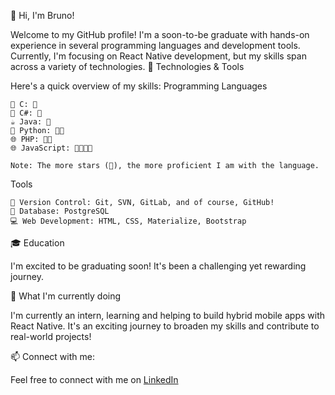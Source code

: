 👋 Hi, I'm Bruno!

Welcome to my GitHub profile! I'm a soon-to-be graduate with hands-on experience in several programming languages and development tools. Currently, I'm focusing on React Native development, but my skills span across a variety of technologies.
🔧 Technologies & Tools

Here's a quick overview of my skills:
Programming Languages

    💾 C: 🌟
    💾 C#: 🌟
    ☕ Java: 🌟
    🐍 Python: 🌟🌟
    🌐 PHP: 🌟🌟
    🌐 JavaScript: 🌟🌟🌟🌟

    Note: The more stars (🌟), the more proficient I am with the language.

Tools

    🔄 Version Control: Git, SVN, GitLab, and of course, GitHub!
    🐘 Database: PostgreSQL
    💻 Web Development: HTML, CSS, Materialize, Bootstrap

🎓 Education

I'm excited to be graduating soon! It's been a challenging yet rewarding journey.

🌱 What I'm currently doing

I'm currently an intern, learning and helping to build hybrid mobile apps with React Native. It's an exciting journey to broaden my skills and contribute to real-world projects!

📫 Connect with me:

Feel free to connect with me on [LinkedIn](https://www.linkedin.com/in/bruno-martins-5a607b1a6/)

<!--
**martinssilva/martinssilva** is a ✨ _special_ ✨ repository because its `README.md` (this file) appears on your GitHub profile.

Here are some ideas to get you started:

- 🔭 I’m currently working on ...
- 🌱 I’m currently learning ...
- 👯 I’m looking to collaborate on ...
- 🤔 I’m looking for help with ...
- 💬 Ask me about ...
- 📫 How to reach me: ...
- 😄 Pronouns: ...
- ⚡ Fun fact: ...
-->
